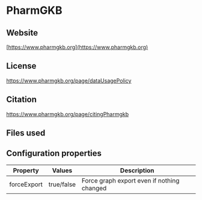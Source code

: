 # PharmGKB



## Website

[https://www.pharmgkb.org](https://www.pharmgkb.org)

## License

https://www.pharmgkb.org/page/dataUsagePolicy

## Citation

https://www.pharmgkb.org/page/citingPharmgkb

## Files used



## Configuration properties

| Property    | Values     | Description                                |
|-------------|------------|--------------------------------------------|
| forceExport | true/false | Force graph export even if nothing changed |
